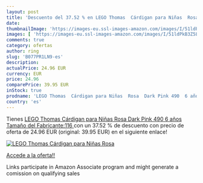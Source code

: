 ```yaml
---
layout: post
title: 'Descuento del 37.52 % en LEGO Thomas  Cárdigan para Niñas  Rosa  '
date: 
thumbnailImage: 'https://images-eu.ssl-images-amazon.com/images/I/51ldPkB3Z5L._SL200_.jpg'
images: [ 'https://images-eu.ssl-images-amazon.com/images/I/51ldPkB3Z5L._SL200_.jpg' ]
comments: true
category: ofertas
author: ring
slug: 'B077PR1LN9-es'
description:
actualPrice: 24.96 EUR
currency: EUR
price: 24.96
comparePrice: 39.95 EUR
inStock: true
prodname: 'LEGO Thomas  Cárdigan para Niñas  Rosa  Dark Pink 490  6 años  Tamaño del Fabricante:116 '
country: 'es'
---
```


Tienes [LEGO Thomas  Cárdigan para Niñas  Rosa  Dark Pink 490  6 años  Tamaño del Fabricante:116 ](https://www.amazon.es/dp/B077PR1LN9/?tag=tolees-21) con un 37.52 % de descuento con precio de oferta de 24.96 EUR (original: 39.95 EUR) en el siguiente enlace!

[![LEGO Thomas  Cárdigan para Niñas  Rosa  ](https://images-eu.ssl-images-amazon.com/images/I/51ldPkB3Z5L._SL200_.jpg)](https://www.amazon.es/dp/B077PR1LN9/?tag=tolees-21)

[Accede a la oferta!!](https://www.amazon.es/dp/B077PR1LN9/?tag=tolees-21)

Links participate in Amazon Associate program and might generate a comission on qualifying sales


